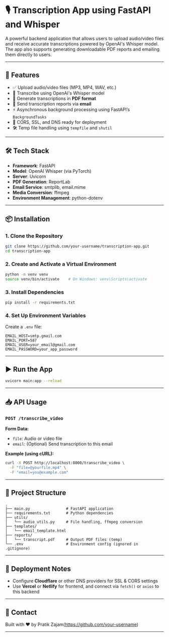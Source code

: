 # 🎙️ Transcription App using FastAPI and Whisper

A powerful backend application that allows users to upload audio/video files and receive accurate transcriptions powered by OpenAI's Whisper model. The app also supports generating downloadable PDF reports and emailing them directly to users.

---

## 🚀 Features

- ✅ Upload audio/video files (MP3, MP4, WAV, etc.)
- 🧠 Transcribe using OpenAI's Whisper model
- 📄 Generate transcriptions in **PDF format**
- 📧 Send transcription reports via **email**
- ⚡ Asynchronous background processing using FastAPI’s `BackgroundTasks`
- 🔐 CORS, SSL, and DNS ready for deployment
- 🛠️ Temp file handling using `tempfile` and `shutil`

---

## 🛠️ Tech Stack

- **Framework**: FastAPI
- **Model**: OpenAI Whisper (via PyTorch)
- **Server**: Uvicorn
- **PDF Generation**: ReportLab
- **Email Service**: smtplib, email.mime
- **Media Conversion**: ffmpeg
- **Environment Management**: python-dotenv

---

## 📦 Installation

### 1. Clone the Repository
```bash
git clone https://github.com/your-username/transcription-app.git
cd transcription-app
```

### 2. Create and Activate a Virtual Environment
```bash
python -m venv venv
source venv/bin/activate    # On Windows: venv\Scripts\activate
```

### 3. Install Dependencies
```bash
pip install -r requirements.txt
```

### 4. Set Up Environment Variables

Create a `.env` file:
```
EMAIL_HOST=smtp.gmail.com
EMAIL_PORT=587
EMAIL_USER=your_email@gmail.com
EMAIL_PASSWORD=your_app_password
```

---

## ▶️ Run the App

```bash
uvicorn main:app --reload
```

---

## 📥 API Usage

### `POST /transcribe_video`

**Form Data:**
- `file`: Audio or video file
- `email`: (Optional) Send transcription to this email

**Example (using cURL):**
```bash
curl -X POST http://localhost:8000/transcribe_video \
  -F "file=@yourfile.mp4" \
  -F "email=you@example.com"
```

---

## 📂 Project Structure

```
.
├── main.py                # FastAPI application
├── requirements.txt       # Python dependencies
├── utils/
│   └── audio_utils.py     # File handling, ffmpeg conversion
├── templates/
│   └── email_template.html
├── reports/
│   └── transcript.pdf     # Output PDF files (temp)
└── .env                   # Environment config (ignored in .gitignore)
```

---

## 🔐 Deployment Notes

- Configure **Cloudflare** or other DNS providers for SSL & CORS settings
- Use **Vercel** or **Netlify** for frontend, and connect via `fetch()` or `axios` to this backend

---

## 📧 Contact

Built with ❤️ by Pratik Zajam(https://github.com/your-username)

---
